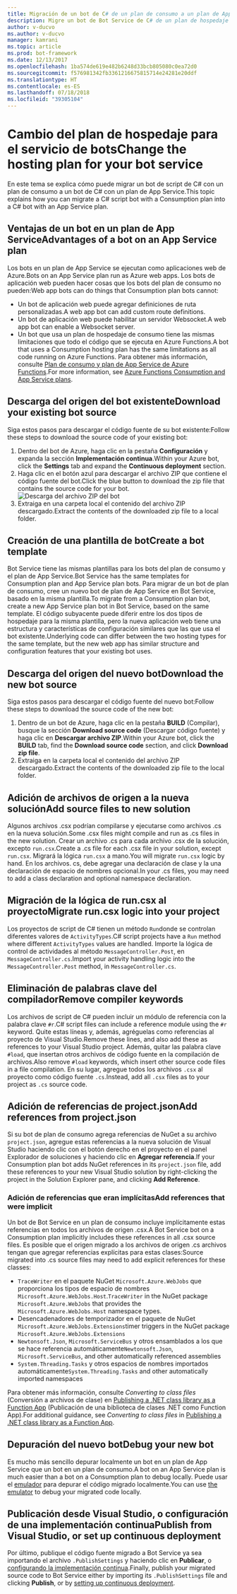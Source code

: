 ```yaml
---
title: Migración de un bot de C# de un plan de consumo a un plan de App Service | Microsoft Docs
description: Migre un bot de Bot Service de C# de un plan de hospedaje de consumo a un plan de hospedaje de App Service.
author: v-ducvo
ms.author: v-ducvo
manager: kamrani
ms.topic: article
ms.prod: bot-framework
ms.date: 12/13/2017
ms.openlocfilehash: 1ba574de619e482b6248d33bcb805080c0ea72d0
ms.sourcegitcommit: f576981342fb3361216675815714e24281e20ddf
ms.translationtype: HT
ms.contentlocale: es-ES
ms.lasthandoff: 07/18/2018
ms.locfileid: "39305104"
---
```

# <a name="change-the-hosting-plan-for-your-bot-service"></a><span data-ttu-id="ce32a-103">Cambio del plan de hospedaje para el servicio de bots</span><span class="sxs-lookup"><span data-stu-id="ce32a-103">Change the hosting plan for your bot service</span></span>

<span data-ttu-id="ce32a-104">En este tema se explica cómo puede migrar un bot de script de C# con un plan de consumo a un bot de C# con un plan de App Service.</span><span class="sxs-lookup"><span data-stu-id="ce32a-104">This topic explains how you can migrate a C# script bot with a Consumption plan into a C# bot with an App Service plan.</span></span> 

## <a name="advantages-of-a-bot-on-an-app-service-plan"></a><span data-ttu-id="ce32a-105">Ventajas de un bot en un plan de App Service</span><span class="sxs-lookup"><span data-stu-id="ce32a-105">Advantages of a bot on an App Service plan</span></span>

<span data-ttu-id="ce32a-106">Los bots en un plan de App Service se ejecutan como aplicaciones web de Azure.</span><span class="sxs-lookup"><span data-stu-id="ce32a-106">Bots on an App Service plan run as Azure web apps.</span></span> <span data-ttu-id="ce32a-107">Los bots de aplicación web pueden hacer cosas que los bots del plan de consumo no pueden:</span><span class="sxs-lookup"><span data-stu-id="ce32a-107">Web app bots can do things that Consumption plan bots cannot:</span></span>

- <span data-ttu-id="ce32a-108">Un bot de aplicación web puede agregar definiciones de ruta personalizadas.</span><span class="sxs-lookup"><span data-stu-id="ce32a-108">A web app bot can add custom route definitions.</span></span>
- <span data-ttu-id="ce32a-109">Un bot de aplicación web puede habilitar un servidor Websocket.</span><span class="sxs-lookup"><span data-stu-id="ce32a-109">A web app bot can enable a Websocket server.</span></span> 
- <span data-ttu-id="ce32a-110">Un bot que usa un plan de hospedaje de consumo tiene las mismas limitaciones que todo el código que se ejecuta en Azure Functions.</span><span class="sxs-lookup"><span data-stu-id="ce32a-110">A bot that uses a Consumption hosting plan has the same limitations as all code running on Azure Functions.</span></span> <span data-ttu-id="ce32a-111">Para obtener más información, consulte <a target='_blank' href='/azure/azure-functions/functions-scale'>Plan de consumo y plan de App Service de Azure Functions</a>.</span><span class="sxs-lookup"><span data-stu-id="ce32a-111">For more information, see <a target='_blank' href='/azure/azure-functions/functions-scale'>Azure Functions Consumption and App Service plans</a>.</span></span>

## <a name="download-your-existing-bot-source"></a><span data-ttu-id="ce32a-112">Descarga del origen del bot existente</span><span class="sxs-lookup"><span data-stu-id="ce32a-112">Download your existing bot source</span></span>

<span data-ttu-id="ce32a-113">Siga estos pasos para descargar el código fuente de su bot existente:</span><span class="sxs-lookup"><span data-stu-id="ce32a-113">Follow these steps to download the source code of your existing bot:</span></span>

1. <span data-ttu-id="ce32a-114">Dentro del bot de Azure, haga clic en la pestaña **Configuración** y expanda la sección **Implementación continua**.</span><span class="sxs-lookup"><span data-stu-id="ce32a-114">Within your Azure bot, click the **Settings** tab and expand the **Continuous deployment** section.</span></span>  
2. <span data-ttu-id="ce32a-115">Haga clic en el botón azul para descargar el archivo ZIP que contiene el código fuente del bot.</span><span class="sxs-lookup"><span data-stu-id="ce32a-115">Click the blue button to download the zip file that contains the source code for your bot.</span></span>  
    ![Descarga del archivo ZIP del bot](~/media/continuous-deployment-consumption-download.png)
3. <span data-ttu-id="ce32a-117">Extraiga en una carpeta local el contenido del archivo ZIP descargado.</span><span class="sxs-lookup"><span data-stu-id="ce32a-117">Extract the contents of the downloaded zip file to a local folder.</span></span> 


## <a name="create-a-bot-template"></a><span data-ttu-id="ce32a-118">Creación de una plantilla de bot</span><span class="sxs-lookup"><span data-stu-id="ce32a-118">Create a bot template</span></span>

<span data-ttu-id="ce32a-119">Bot Service tiene las mismas plantillas para los bots del plan de consumo y el plan de App Service.</span><span class="sxs-lookup"><span data-stu-id="ce32a-119">Bot Service has the same templates for Consumption plan and App Service plan bots.</span></span> <span data-ttu-id="ce32a-120">Para migrar de un bot de plan de consumo, cree un nuevo bot de plan de App Service en Bot Service, basado en la misma plantilla.</span><span class="sxs-lookup"><span data-stu-id="ce32a-120">To migrate from a Consumption plan bot, create a new App Service plan bot in Bot Service, based on the same template.</span></span> <span data-ttu-id="ce32a-121">El código subyacente puede diferir entre los dos tipos de hospedaje para la misma plantilla, pero la nueva aplicación web tiene una estructura y características de configuración similares que las que usa el bot existente.</span><span class="sxs-lookup"><span data-stu-id="ce32a-121">Underlying code can differ between the two hosting types for the same template, but the new web app has similar structure and configuration features that your existing bot uses.</span></span>

## <a name="download-the-new-bot-source"></a><span data-ttu-id="ce32a-122">Descarga del origen del nuevo bot</span><span class="sxs-lookup"><span data-stu-id="ce32a-122">Download the new bot source</span></span>

<span data-ttu-id="ce32a-123">Siga estos pasos para descargar el código fuente del nuevo bot:</span><span class="sxs-lookup"><span data-stu-id="ce32a-123">Follow these steps to download the source code of the new bot:</span></span>

1. <span data-ttu-id="ce32a-124">Dentro de un bot de Azure, haga clic en la pestaña **BUILD** (Compilar), busque la sección **Download source code** (Descargar código fuente) y haga clic en **Descargar archivo ZIP**.</span><span class="sxs-lookup"><span data-stu-id="ce32a-124">Within your Azure bot, click the **BUILD** tab, find the **Download source code** section, and click **Download zip file**.</span></span> 
2. <span data-ttu-id="ce32a-125">Extraiga en la carpeta local el contenido del archivo ZIP descargado.</span><span class="sxs-lookup"><span data-stu-id="ce32a-125">Extract the contents of the downloaded zip file to the local folder.</span></span>

## <a name="add-source-files-to-new-solution"></a><span data-ttu-id="ce32a-126">Adición de archivos de origen a la nueva solución</span><span class="sxs-lookup"><span data-stu-id="ce32a-126">Add source files to new solution</span></span>

<span data-ttu-id="ce32a-127">Algunos archivos .csx podrían compilarse y ejecutarse como archivos .cs en la nueva solución.</span><span class="sxs-lookup"><span data-stu-id="ce32a-127">Some .csx files might compile and run as .cs files in the new solution.</span></span> <span data-ttu-id="ce32a-128">Crear un archivo .cs para cada archivo .csx de la solución, excepto `run.csx`.</span><span class="sxs-lookup"><span data-stu-id="ce32a-128">Create a .cs file for each .csx file in your solution, except `run.csx`.</span></span> <span data-ttu-id="ce32a-129">Migrará la lógica `run.csx` a mano.</span><span class="sxs-lookup"><span data-stu-id="ce32a-129">You will migrate `run.csx` logic by hand.</span></span> <span data-ttu-id="ce32a-130">En los archivos. cs, debe agregar una declaración de clase y la una declaración de espacio de nombres opcional.</span><span class="sxs-lookup"><span data-stu-id="ce32a-130">In your .cs files, you may need to add a class declaration and optional namespace declaration.</span></span>

## <a name="migrate-runcsx-logic-into-your-project"></a><span data-ttu-id="ce32a-131">Migración de la lógica de run.csx al proyecto</span><span class="sxs-lookup"><span data-stu-id="ce32a-131">Migrate run.csx logic into your project</span></span>

<span data-ttu-id="ce32a-132">Los proyectos de script de C# tienen un método `Run`donde se controlan diferentes valores de `ActivityTypes`.</span><span class="sxs-lookup"><span data-stu-id="ce32a-132">C# script projects have a `Run` method where different `ActivityTypes` values are handled.</span></span> <span data-ttu-id="ce32a-133">Importe la lógica de control de actividades al método `MessageController.Post`, en `MessageController.cs`.</span><span class="sxs-lookup"><span data-stu-id="ce32a-133">Import your activity handling logic into the `MessageController.Post` method, in `MessageController.cs`.</span></span>

## <a name="remove-compiler-keywords"></a><span data-ttu-id="ce32a-134">Eliminación de palabras clave del compilador</span><span class="sxs-lookup"><span data-stu-id="ce32a-134">Remove compiler keywords</span></span>

<span data-ttu-id="ce32a-135">Los archivos de script de C# pueden incluir un módulo de referencia con la palabra clave `#r`.</span><span class="sxs-lookup"><span data-stu-id="ce32a-135">C# script files can include a reference module using the `#r` keyword.</span></span> <span data-ttu-id="ce32a-136">Quite estas líneas y, además, agréguelas como referencias al proyecto de Visual Studio.</span><span class="sxs-lookup"><span data-stu-id="ce32a-136">Remove these lines, and also add these as references to your Visual Studio project.</span></span> <span data-ttu-id="ce32a-137">Además, quitar las palabra clave `#load`, que insertan otros archivos de código fuente en la compilación de archivos.</span><span class="sxs-lookup"><span data-stu-id="ce32a-137">Also remove `#load` keywords, which insert other source code files in a file compilation.</span></span> <span data-ttu-id="ce32a-138">En su lugar, agregue todos los archivos `.csx` al proyecto como código fuente `.cs`.</span><span class="sxs-lookup"><span data-stu-id="ce32a-138">Instead, add all `.csx` files as to your project as `.cs` source code.</span></span>

## <a name="add-references-from-projectjson"></a><span data-ttu-id="ce32a-139">Adición de referencias de project.json</span><span class="sxs-lookup"><span data-stu-id="ce32a-139">Add references from project.json</span></span>

<span data-ttu-id="ce32a-140">Si su bot de plan de consumo agrega referencias de NuGet a su archivo `project.json`, agregue estas referencias a la nueva solución de Visual Studio haciendo clic con el botón derecho en el proyecto en el panel Explorador de soluciones y haciendo clic en **Agregar referencia**.</span><span class="sxs-lookup"><span data-stu-id="ce32a-140">If your Consumption plan bot adds NuGet references in its `project.json` file, add these references to your new Visual Studio solution by right-clicking the project in the Solution Explorer pane, and clicking **Add Reference**.</span></span>

### <a name="add-references-that-were-implicit"></a><span data-ttu-id="ce32a-141">Adición de referencias que eran implícitas</span><span class="sxs-lookup"><span data-stu-id="ce32a-141">Add references that were implicit</span></span>

<span data-ttu-id="ce32a-142">Un bot de Bot Service en un plan de consumo incluye implícitamente estas referencias en todos los archivos de origen .csx.</span><span class="sxs-lookup"><span data-stu-id="ce32a-142">A Bot Service bot on a Consumption plan implicitly includes these references in all .csx source files.</span></span> <span data-ttu-id="ce32a-143">Es posible que el origen migrado a los archivos de origen .cs archivos tengan que agregar referencias explícitas para estas clases:</span><span class="sxs-lookup"><span data-stu-id="ce32a-143">Source migrated into .cs source files may need to add explicit references for these classes:</span></span>

- <span data-ttu-id="ce32a-144">`TraceWriter` en el paquete NuGet `Microsoft.Azure.WebJobs` que proporciona los tipos de espacio de nombres `Microsoft.Azure.WebJobs.Host`.</span><span class="sxs-lookup"><span data-stu-id="ce32a-144">`TraceWriter` in the NuGet package `Microsoft.Azure.WebJobs` that provides the `Microsoft.Azure.WebJobs.Host` namespace types.</span></span> 
- <span data-ttu-id="ce32a-145">Desencadenadores de temporizador en el paquete de NuGet `Microsoft.Azure.WebJobs.Extensions`</span><span class="sxs-lookup"><span data-stu-id="ce32a-145">timer triggers in the NuGet package `Microsoft.Azure.WebJobs.Extensions`</span></span>
- <span data-ttu-id="ce32a-146">`Newtonsoft.Json`, `Microsoft.ServiceBus` y otros ensamblados a los que se hace referencia automáticamente</span><span class="sxs-lookup"><span data-stu-id="ce32a-146">`Newtonsoft.Json`, `Microsoft.ServiceBus`, and other automatically referenced assemblies</span></span>
- <span data-ttu-id="ce32a-147">`System.Threading.Tasks` y otros espacios de nombres importados automáticamente</span><span class="sxs-lookup"><span data-stu-id="ce32a-147">`System.Threading.Tasks` and other automatically imported namespaces</span></span>

<span data-ttu-id="ce32a-148">Para obtener más información, consulte *Converting to class files* (Conversión a archivos de clase) en <a target='_blank' href='https://blogs.msdn.microsoft.com/appserviceteam/2017/03/16/publishing-a-net-class-library-as-a-function-app/'>Publishing a .NET class library as a Function App</a> (Publicación de una biblioteca de clases .NET como Function App).</span><span class="sxs-lookup"><span data-stu-id="ce32a-148">For additional guidance, see *Converting to class files* in <a target='_blank' href='https://blogs.msdn.microsoft.com/appserviceteam/2017/03/16/publishing-a-net-class-library-as-a-function-app/'>Publishing a .NET class library as a Function App</a>.</span></span>

## <a name="debug-your-new-bot"></a><span data-ttu-id="ce32a-149">Depuración del nuevo bot</span><span class="sxs-lookup"><span data-stu-id="ce32a-149">Debug your new bot</span></span>

<span data-ttu-id="ce32a-150">Es mucho más sencillo depurar localmente un bot en un plan de App Service que un bot en un plan de consumo.</span><span class="sxs-lookup"><span data-stu-id="ce32a-150">A bot on an App Service plan is much easier than a bot on a Consumption plan to debug locally.</span></span> <span data-ttu-id="ce32a-151">Puede usar el [emulador](bot-service-debug-emulator.md) para depurar el código migrado localmente.</span><span class="sxs-lookup"><span data-stu-id="ce32a-151">You can use [the emulator](bot-service-debug-emulator.md) to debug your migrated code locally.</span></span>

## <a name="publish-from-visual-studio-or-set-up-continuous-deployment"></a><span data-ttu-id="ce32a-152">Publicación desde Visual Studio, o configuración de una implementación continua</span><span class="sxs-lookup"><span data-stu-id="ce32a-152">Publish from Visual Studio, or set up continuous deployment</span></span>

<span data-ttu-id="ce32a-153">Por último, publique el código fuente migrado a Bot Service ya sea importando el archivo `.PublishSettings` y haciendo clic en **Publicar**, o [configurando la implementación continua](bot-service-debug-bot.md).</span><span class="sxs-lookup"><span data-stu-id="ce32a-153">Finally, publish your migrated source code to Bot Service either by importing its `.PublishSettings` file and clicking **Publish**, or by [setting up continuous deployment](bot-service-debug-bot.md).</span></span>
